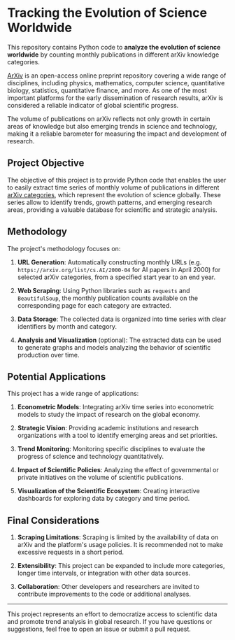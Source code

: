 # Tracking the Evolution of Science Worldwide

This repository contains Python code to **analyze the evolution of science worldwide** by counting monthly publications in different arXiv knowledge categories. 

[ArXiv](https://arxiv.org/) is an open-access online preprint repository covering a wide range of disciplines, including physics, mathematics, computer science, quantitative biology, statistics, quantitative finance, and more. As one of the most important platforms for the early dissemination of research results, arXiv is considered a reliable indicator of global scientific progress.

The volume of publications on arXiv reflects not only growth in certain areas of knowledge but also emerging trends in science and technology, making it a reliable barometer for measuring the impact and development of research.

## Project Objective

The objective of this project is to provide Python code that enables the user to easily extract time series of monthly volume of publications in different [arXiv categories](https://arxiv.org/category_taxonomy), which represent the evolution of  science globally. These series allow to identify trends, growth patterns, and emerging research areas, providing a valuable database for scientific and strategic analysis.

## Methodology

The project's methodology focuses on:

1. **URL Generation**: Automatically constructing monthly URLs (e.g. `https://arxiv.org/list/cs.AI/2000-04` for AI papers in April 2000) for selected arXiv categories, from a specified start year to an end year.
   
2. **Web Scraping**: Using Python libraries such as `requests` and `BeautifulSoup`, the monthly publication counts available on the corresponding page for each category are extracted.
   
3. **Data Storage**: The collected data is organized into time series with clear identifiers by month and category.

4. **Analysis and Visualization** (optional): The extracted data can be used to generate graphs and models analyzing the behavior of scientific production over time.

## Potential Applications

This project has a wide range of applications:

1. **Econometric Models**: Integrating arXiv time series into econometric models to study the impact of research on the global economy.

2. **Strategic Vision**: Providing academic institutions and research organizations with a tool to identify emerging areas and set priorities.

3. **Trend Monitoring**: Monitoring specific disciplines to evaluate the progress of science and technology quantitatively.

4. **Impact of Scientific Policies**: Analyzing the effect of governmental or private initiatives on the volume of scientific publications.

5. **Visualization of the Scientific Ecosystem**: Creating interactive dashboards for exploring data by category and time period.

## Final Considerations

1. **Scraping Limitations**: Scraping is limited by the availability of data on arXiv and the platform's usage policies. It is recommended not to make excessive requests in a short period.

2. **Extensibility**: This project can be expanded to include more categories, longer time intervals, or integration with other data sources.

3. **Collaboration**: Other developers and researchers are invited to contribute improvements to the code or additional analyses.

---

This project represents an effort to democratize access to scientific data and promote trend analysis in global research. If you have questions or suggestions, feel free to open an issue or submit a pull request.
